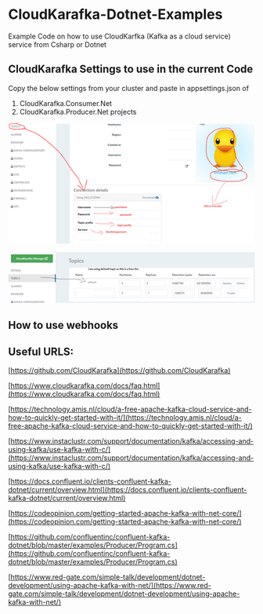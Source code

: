 # CloudKarafka-Dotnet-Examples
Example Code on how to use CloudKarfka (Kafka as a cloud service) service from Csharp or Dotnet


## CloudKarafka Settings to use in the current Code 

Copy the below settings from your cluster and paste in appsettings.json of 
1. CloudKarafka.Consumer.Net
2. CloudKarafka.Producer.Net projects

![](https://github.com/ironpython2001/CloudKarafka-Dotnet-Examples/blob/main/docs/1.png)

![](https://github.com/ironpython2001/CloudKarafka-Dotnet-Examples/blob/main/docs/2.png)

## How to use webhooks


## Useful URLS:
[https://github.com/CloudKarafka](https://github.com/CloudKarafka)

[https://www.cloudkarafka.com/docs/faq.html](https://www.cloudkarafka.com/docs/faq.html)

[https://technology.amis.nl/cloud/a-free-apache-kafka-cloud-service-and-how-to-quickly-get-started-with-it/](https://technology.amis.nl/cloud/a-free-apache-kafka-cloud-service-and-how-to-quickly-get-started-with-it/)

[https://www.instaclustr.com/support/documentation/kafka/accessing-and-using-kafka/use-kafka-with-c/](https://www.instaclustr.com/support/documentation/kafka/accessing-and-using-kafka/use-kafka-with-c/)

[https://docs.confluent.io/clients-confluent-kafka-dotnet/current/overview.html](https://docs.confluent.io/clients-confluent-kafka-dotnet/current/overview.html)

[https://codeopinion.com/getting-started-apache-kafka-with-net-core/](https://codeopinion.com/getting-started-apache-kafka-with-net-core/)

[https://github.com/confluentinc/confluent-kafka-dotnet/blob/master/examples/Producer/Program.cs](https://github.com/confluentinc/confluent-kafka-dotnet/blob/master/examples/Producer/Program.cs)

[https://www.red-gate.com/simple-talk/development/dotnet-development/using-apache-kafka-with-net/](https://www.red-gate.com/simple-talk/development/dotnet-development/using-apache-kafka-with-net/)